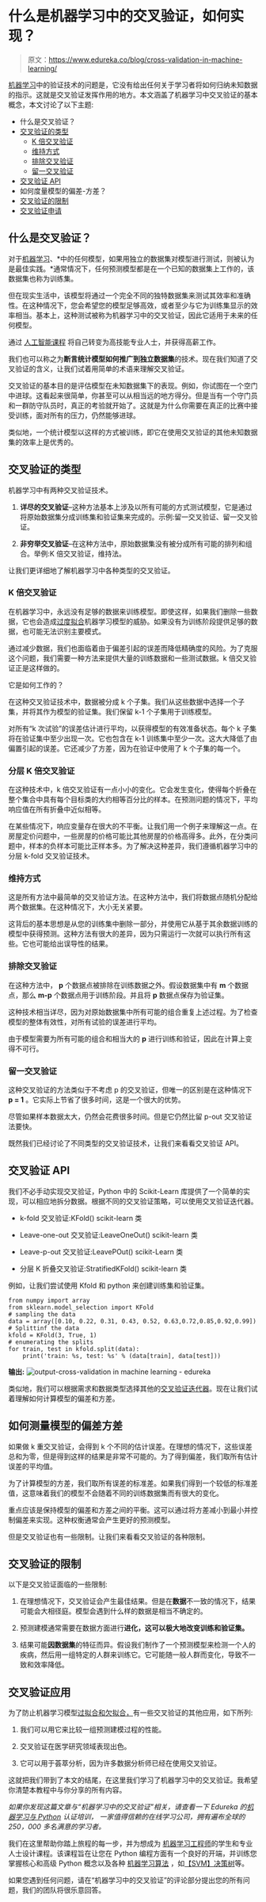 # 什么是机器学习中的交叉验证，如何实现？

> 原文：<https://www.edureka.co/blog/cross-validation-in-machine-learning/>

[机器学习](https://www.edureka.co/blog/machine-learning-tutorial/)中的验证技术的问题是，它没有给出任何关于学习者将如何归纳未知数据的指示。这就是交叉验证发挥作用的地方。本文涵盖了机器学习中交叉验证的基本概念，本文讨论了以下主题:

*   什么是交叉验证？
*   [交叉验证的类型](#types)
    *   [K 倍交叉验证](#kfold)
    *   [维持方式](#holdout)
    *   [排除交叉验证](#leavep)
    *   [留一交叉验证](#leaveone)
*   [交叉验证 API](#api)
*   如何度量模型的偏差-方差？
*   [交叉验证的限制](#limitation)
*   [交叉验证申请](#applications)

## 什么是交叉验证？

对于[机器学习](https://www.edureka.co/blog/machine-learning-classifier/)、*中的任何模型，如果用独立的数据集对模型进行测试，则被认为是最佳实践。*通常情况下，任何预测模型都是在一个已知的数据集上工作的，该数据集也称为训练集。

但在现实生活中，该模型将通过一个完全不同的独特数据集来测试其效率和准确性。在这种情况下，您会希望您的模型足够高效，或者至少与它为训练集显示的效率相当。基本上，这种测试被称为机器学习中的交叉验证，因此它适用于未来的任何模型。

通过 [人工智能课程](https://www.edureka.co/executive-programs/machine-learning-and-ai) 将自己转变为高技能专业人士，并获得高薪工作。

我们也可以称之为**断言统计模型如何推广到独立数据集**的技术。现在我们知道了交叉验证的含义，让我们试着用简单的术语来理解交叉验证。

交叉验证的基本目的是评估模型在未知数据集下的表现。例如，你试图在一个空门中进球。这看起来很简单，你甚至可以从相当远的地方得分。但是当有一个守门员和一群防守队员时，真正的考验就开始了。这就是为什么你需要在真正的比赛中接受训练，面对所有的压力，仍然能够进球。

类似地，一个统计模型以这样的方式被训练，即它在使用交叉验证的其他未知数据集的效率上是优秀的。

## **交叉验证的类型**

机器学习中有两种交叉验证技术。

1.  **详尽的交叉验证**–这种方法基本上涉及以所有可能的方式测试模型，它是通过将原始数据集分成训练集和验证集来完成的。示例:留一交叉验证、留一交叉验证。

2.  **非穷举交叉验证**–在这种方法中，原始数据集没有被分成所有可能的排列和组合。举例:K 倍交叉验证，维持法。

让我们更详细地了解机器学习中各种类型的交叉验证。

### **K 倍交叉验证**

在机器学习中，永远没有足够的数据来训练模型。即使这样，如果我们删除一些数据，它也会造成[过度拟合](https://www.edureka.co/blog/overfitting-in-machine-learning/)机器学习模型的威胁。如果没有为训练阶段提供足够的数据，也可能无法识别主要模式。

通过减少数据，我们也面临着由于偏差引起的误差而降低精确度的风险。为了克服这个问题，我们需要一种方法来提供大量的训练数据和一些测试数据。k 倍交叉验证正是这样做的。

它是如何工作的？

在这种交叉验证技术中，数据被分成 k 个子集。我们从这些数据中选择一个子集，并将其作为模型的验证集。我们保留 k-1 个子集用于训练模型。

对所有“k 次试验”的误差估计进行平均，以获得模型的有效准备状态。每个 k 子集将在验证集中至少出现一次。它也包含在 k-1 训练集中至少一次。这大大降低了由偏置引起的误差。它还减少了方差，因为在验证中使用了 k 个子集的每一个。

### **分层 K 倍交叉验证**

在这种技术中，k 倍交叉验证有一点小小的变化。它会发生变化，使得每个折叠在整个集合中具有每个目标类的大约相等百分比的样本。在预测问题的情况下，平均响应值在所有折叠中近似相等。

在某些情况下，响应变量存在很大的不平衡。让我们用一个例子来理解这一点。在房屋定价问题中，一些房屋的价格可能比其他房屋的价格高得多。此外，在分类问题中，样本的负样本可能比正样本多。为了解决这种差异，我们遵循机器学习中的分层 k-fold 交叉验证技术。

### **维持方式**

这是所有方法中最简单的交叉验证方法。在这种方法中，我们将数据点随机分配给两个数据集。在这种情况下，大小无关紧要。

这背后的基本思想是从您的训练集中删除一部分，并使用它从基于其余数据训练的模型中获得预测。这种方法有很大的差异，因为只需运行一次就可以执行所有这些。它也可能给出误导性的结果。

### **排除交叉验证**

在这种方法中， **p** 个数据点被排除在训练数据之外。假设数据集中有 **m** 个数据点，那么 **m-p** 个数据点用于训练阶段。并且将 **p** 数据点保存为验证集。

这种技术相当详尽，因为对原始数据集中所有可能的组合重复上述过程。为了检查模型的整体有效性，对所有试验的误差进行平均。

由于模型需要为所有可能的组合和相当大的 **p** 进行训练和验证，因此在计算上变得不可行。

### **留一交叉验证**

这种交叉验证的方法类似于不考虑 p 的交叉验证，但唯一的区别是在这种情况下 **p = 1** 。它实际上节省了很多时间，这是一个很大的优势。

尽管如果样本数据太大，仍然会花费很多时间。但是它仍然比留 p-out 交叉验证法要快。

既然我们已经讨论了不同类型的交叉验证技术，让我们来看看交叉验证 API。

## **交叉验证 API**

我们不必手动实现交叉验证，Python 中的 Scikit-Learn 库提供了一个简单的实现，可以相应地拆分数据。根据不同的交叉验证策略，可以使用交叉验证迭代器。

*   k-fold 交叉验证:KFold() scikit-learn 类

*   Leave-one-out 交叉验证:LeaveOneOut() scikit-learn 类

*   Leave-p-out 交叉验证:LeavePOut() scikit-Learn 类

*   分层 K 折叠交叉验证:StratifiedKFold() scikit-learn 类

例如，让我们尝试使用 Kfold 和 python 来创建训练集和验证集。

```
from numpy import array
from sklearn.model_selection import KFold
# sampling the data
data = array([0.10, 0.22, 0.31, 0.43, 0.52, 0.63,0.72,0.85,0.92,0.99])
# Splittinf the data
kfold = KFold(3, True, 1)
# enumerating the splits
for train, test in kfold.split(data):
    print('train: %s, test: %s' % (data[train], data[test]))

```

**输出:** ![output-cross-validation in machine learning - edureka](img/0ddd5ca17a252ab632cbe2d268854321.png)

类似地，我们可以根据需求和数据类型选择其他的[交叉验证迭代器](https://scikit-learn.org/stable/modules/cross_validation.html#cross-validation-iterators)。现在让我们试着理解如何计算模型的偏差和方差。

## **如何测量模型的偏差方差**

如果做 k 重交叉验证，会得到 k 个不同的估计误差。在理想的情况下，这些误差总和为零，但是得到这样的结果是非常不可能的。为了得到偏差，我们取所有估计误差的平均值。

为了计算模型的方差，我们取所有误差的标准差。如果我们得到一个较低的标准差值，这意味着我们的模型不会随着不同的训练数据集而有很大的变化。

重点应该是保持模型的偏差和方差之间的平衡。这可以通过将方差减小到最小并控制偏差来实现。这种权衡通常会产生更好的预测模型。

但是交叉验证也有一些限制。让我们来看看交叉验证的各种限制。

## **交叉验证的限制**

以下是交叉验证面临的一些限制:

1.  在理想情况下，交叉验证会产生最佳结果。但是在**数据**不一致的情况下，结果可能会大相径庭。模型会遇到什么样的数据是相当不确定的。

2.  预测建模通常需要在数据方面进行**进化，这可以极大地改变训练和验证集。**

3.  结果可能**因数据集**的特征而异。假设我们制作了一个预测模型来检测一个人的疾病，然后用一组特定的人群来训练它。它可能随一般人群而变化，导致不一致和效率降低。

## **交叉验证应用**

为了防止机器学习模型[过拟合和欠拟合，](https://www.edureka.co/blog/overfitting-in-machine-learning/)有一些交叉验证的其他应用，如下所列:

1.  我们可以用它来比较一组预测建模过程的性能。

2.  交叉验证在医学研究领域表现出色。

3.  它可以用于荟萃分析，因为许多数据分析师已经在使用交叉验证。

这就把我们带到了本文的结尾，在这里我们学习了机器学习中的交叉验证。我希望你清楚本教程中与你分享的所有内容。

*如果你发现这篇文章与“机器学习中的交叉验证”相关，请查看一下  Edureka 的[机器学习与 Python](https://www.edureka.co/machine-learning-certification-training) 认证培训，  一家值得信赖的在线学习公司，拥有遍布全球的 250，000 多名满意的学习者。*

我们在这里帮助你踏上旅程的每一步，并为想成为  [机器学习工程师](https://www.edureka.co/blog/how-to-become-a-machine-learning-engineer/)的学生和专业人士设计课程。该课程旨在让您在 Python 编程方面有一个良好的开端，并训练您掌握核心和高级 Python 概念以及各种  [机器学习算法](https://www.edureka.co/blog/machine-learning-algorithms/) ，如[【SVM】](https://www.edureka.co/blog/support-vector-machine-in-python/)[决策树](https://www.edureka.co/blog/decision-tree-algorithm/)等。

如果您遇到任何问题，请在“机器学习中的交叉验证”的评论部分提出您的所有问题，我们的团队将很乐意回答。